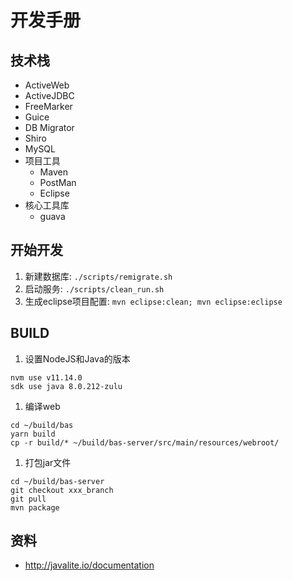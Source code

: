 # 开发手册

## 技术栈

* ActiveWeb
* ActiveJDBC
* FreeMarker
* Guice
* DB Migrator
* Shiro
* MySQL
* 项目工具
  * Maven
  * PostMan
  * Eclipse
* 核心工具库
  * guava

## 开始开发

1. 新建数据库: `./scripts/remigrate.sh`
1. 启动服务: `./scripts/clean_run.sh`
1. 生成eclipse项目配置: `mvn eclipse:clean; mvn eclipse:eclipse`

## BUILD

1. 设置NodeJS和Java的版本

```
nvm use v11.14.0
sdk use java 8.0.212-zulu
```

1. 编译web

```
cd ~/build/bas
yarn build
cp -r build/* ~/build/bas-server/src/main/resources/webroot/
```

1. 打包jar文件

```
cd ~/build/bas-server
git checkout xxx_branch
git pull
mvn package
```

## 资料

* http://javalite.io/documentation